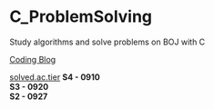 # C_ProblemSolving

Study algorithms and solve problems on BOJ with C

[Coding Blog](https://blog.naver.com/ahchjang)   

[solved.ac.tier](https://solved.ac/profile/ahchjang)
**S4 - 0910**   
**S3 - 0920**   
**S2 - 0927**


      
   
